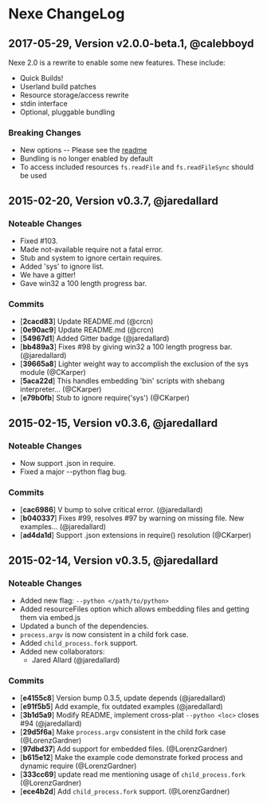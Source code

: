 # Nexe ChangeLog

## 2017-05-29, Version v2.0.0-beta.1, @calebboyd

Nexe 2.0 is a rewrite to enable some new features. These include:

- Quick Builds!
- Userland build patches
- Resource storage/access rewrite
- stdin interface
- Optional, pluggable bundling

### Breaking Changes

- New options -- Please see the [readme](README.md#options)
- Bundling is no longer enabled by default
- To access included resources `fs.readFile` and `fs.readFileSync` should be used

## 2015-02-20, Version v0.3.7, @jaredallard

### Noteable Changes

- Fixed #103.
- Made not-available require not a fatal error.
- Stub and system to ignore certain requires.
- Added 'sys' to ignore list.
- We have a gitter!
- Gave win32 a 100 length progress bar.

### Commits

- [**2cacd83**] Update README.md (@crcn)
- [**0e90ac9**] Update README.md (@crcn)
- [**54967d1**] Added Gitter badge (@jaredallard)
- [**bb489a3**] Fixes #98 by giving win32 a 100 length progress bar. (@jaredallard)
- [**39665a8**] Lighter weight way to accomplish the exclusion of the sys module (@CKarper)
- [**5aca22d**] This handles embedding 'bin' scripts with shebang interpreter... (@CKarper)
- [**e79b0fb**] Stub to ignore require('sys') (@CKarper)

## 2015-02-15, Version v0.3.6, @jaredallard

### Noteable Changes

- Now support .json in require.
- Fixed a major --python flag bug.

### Commits

- [**cac6986**] V bump to solve critical error. (@jaredallard)
- [**b040337**] Fixes #99, resolves #97 by warning on missing file. New examples... (@jaredallard)
- [**ad4da1d**] Support .json extensions in require() resolution (@CKarper)

## 2015-02-14, Version v0.3.5, @jaredallard

### Noteable Changes

- Added new flag: `--python </path/to/python>`
- Added resourceFiles option which allows embedding files and getting them via embed.js
- Updated a bunch of the dependencies.
- `process.argv` is now consistent in a child fork case.
- Added `child_process.fork` support.
- Added new collaborators:
  - Jared Allard (@jaredallard)

### Commits

- [**e4155c8**] Version bump 0.3.5, update depends (@jaredallard)
- [**e91f5b5**] Add example, fix outdated examples (@jaredallard)
- [**3b1d5a9**] Modify README, implement cross-plat `--python <loc>` closes #94 (@jaredallard)
- [**29d5f6a**] Make `process.argv` consistent in the child fork case (@LorenzGardner)
- [**97dbd37**] Add support for embedded files. (@LorenzGardner)
- [**b615e12**] Make the example code demonstrate forked process and dynamic require (@LorenzGardner)
- [**333cc69**] update read me mentioning usage of `child_process.fork` (@LorenzGardner)
- [**ece4b2d**] Add `child_process.fork` support. (@LorenzGardner)
